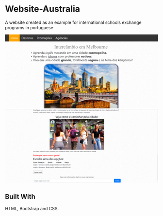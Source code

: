 # Website-Australia
A website created as an example for international schools exchange programs in portuguese

![australia](https://github.com/engineerGuigo/Website-Australia/blob/master/australia.png)
![australia](https://github.com/engineerGuigo/Website-Australia/blob/master/australia1.png)

## Built With
HTML, Bootstrap and CSS.


